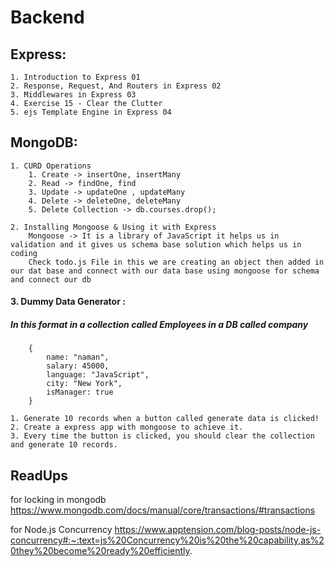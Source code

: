 # Backend

## Express:

```
1. Introduction to Express 01
2. Response, Request, And Routers in Express 02
3. Middlewares in Express 03
4. Exercise 15 - Clear the Clutter
5. ejs Template Engine in Express 04
```

## MongoDB:

```
1. CURD Operations
    1. Create -> insertOne, insertMany
    2. Read -> findOne, find
    3. Update -> updateOne , updateMany
    4. Delete -> deleteOne, deleteMany
    5. Delete Collection -> db.courses.drop();

2. Installing Mongoose & Using it with Express
    Mongoose -> It is a library of JavaScript it helps us in validation and it gives us schema base solution which helps us in coding
    Check todo.js File in this we are creating an object then added in our dat base and connect with our data base using mongoose for schema and connect our db
```

#### 3. Dummy Data Generator :

##### In this format in a collection called Employees in a DB called company

```
    {
        name: "naman",
        salary: 45000,
        language: "JavaScript",
        city: "New York",
        isManager: true
    }
```

```
1. Generate 10 records when a button called generate data is clicked!
2. Create a express app with mongoose to achieve it.
3. Every time the button is clicked, you should clear the collection and generate 10 records.
```

## ReadUps

for locking in mongodb
https://www.mongodb.com/docs/manual/core/transactions/#transactions

for Node.js Concurrency
https://www.apptension.com/blog-posts/node-js-concurrency#:~:text=js%20Concurrency%20is%20the%20capability,as%20they%20become%20ready%20efficiently.
